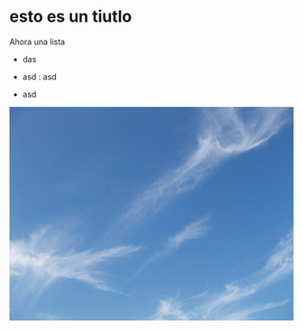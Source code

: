 esto es un tiutlo
=

Ahora una lista
* das
+ asd
: asd

- asd

![EL CIELOOO](img/cielo.jpg "EL CIELOOOO  ")